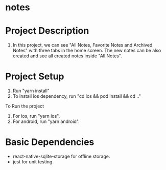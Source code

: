 # notes


# Project Description
1. In this project, we can see "All Notes, Favorite Notes and Archived Notes" with three tabs in the home screen. 
The new notes can be also created and see all created notes inside "All Notes".


# Project Setup
1. Run "yarn install"
2. To install ios dependency, run "cd ios && pod install && cd .."

To Run the project
1. For ios, run "yarn ios".
2. For android, run "yarn android".


# Basic Dependencies
- react-native-sqlite-storage for offline storage.
- jest for unit testing.



